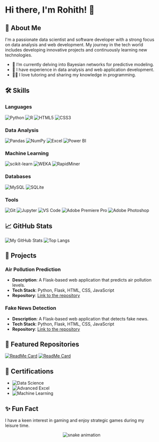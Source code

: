 # Hi there, I'm Rohith! 👋

## 🚀 About Me
I'm a passionate data scientist and software developer with a strong focus on data analysis and web development. My journey in the tech world includes developing innovative projects and continuously learning new technologies.

- 🌱 I’m currently delving into Bayesian networks for predictive modeling.
- 💼 I have experience in data analysis and web application development.
- 🧑‍🏫 I love tutoring and sharing my knowledge in programming.

## 🛠️ Skills

### Languages
![Python](https://img.shields.io/badge/Python-3776AB?style=for-the-badge&logo=python&logoColor=white)
![R](https://img.shields.io/badge/R-276DC3?style=for-the-badge&logo=r&logoColor=white)
![HTML5](https://img.shields.io/badge/HTML5-E34F26?style=for-the-badge&logo=html5&logoColor=white)
![CSS3](https://img.shields.io/badge/CSS3-1572B6?style=for-the-badge&logo=css3&logoColor=white)

### Data Analysis
![Pandas](https://img.shields.io/badge/Pandas-150458?style=for-the-badge&logo=pandas&logoColor=white)
![NumPy](https://img.shields.io/badge/NumPy-013243?style=for-the-badge&logo=numpy&logoColor=white)
![Excel](https://img.shields.io/badge/Microsoft_Excel-217346?style=for-the-badge&logo=microsoft-excel&logoColor=white)
![Power BI](https://img.shields.io/badge/Power_BI-F2C811?style=for-the-badge&logo=power-bi&logoColor=black)

### Machine Learning
![scikit-learn](https://img.shields.io/badge/scikit--learn-F7931E?style=for-the-badge&logo=scikit-learn&logoColor=white)
![WEKA](https://img.shields.io/badge/WEKA-007396?style=for-the-badge&logoColor=white)
![RapidMiner](https://img.shields.io/badge/RapidMiner-FF6F00?style=for-the-badge&logoColor=white)

### Databases
![MySQL](https://img.shields.io/badge/MySQL-4479A1?style=for-the-badge&logo=mysql&logoColor=white)
![SQLite](https://img.shields.io/badge/SQLite-003B57?style=for-the-badge&logo=sqlite&logoColor=white)

### Tools
![Git](https://img.shields.io/badge/Git-F05032?style=for-the-badge&logo=git&logoColor=white)
![Jupyter](https://img.shields.io/badge/Jupyter-F37626?style=for-the-badge&logo=jupyter&logoColor=white)
![VS Code](https://img.shields.io/badge/VS_Code-0078D4?style=for-the-badge&logo=visual-studio-code&logoColor=white)
![Adobe Premiere Pro](https://img.shields.io/badge/Adobe_Premiere_Pro-9999FF?style=for-the-badge&logo=adobe-premiere-pro&logoColor=white)
![Adobe Photoshop](https://img.shields.io/badge/Adobe_Photoshop-31A8FF?style=for-the-badge&logo=adobe-photoshop&logoColor=white)

## 📈 GitHub Stats
![My GitHub Stats](https://github-readme-stats.vercel.app/api?username=code-by-rohith&show_icons=true&theme=radical)
![Top Langs](https://github-readme-stats.vercel.app/api/top-langs/?username=code-by-rohith&layout=compact&theme=radical)

## 🔗 Projects
### Air Pollution Prediction
- **Description**: A Flask-based web application that predicts air pollution levels.
- **Tech Stack**: Python, Flask, HTML, CSS, JavaScript
- **Repository**: [Link to the repository](https://github.com/code-by-rohith/AirPollutionPrediction-Using-MachineLearning)

### Fake News Detection
- **Description**: A Flask-based web application that detects fake news.
- **Tech Stack**: Python, Flask, HTML, CSS, JavaScript
- **Repository**: [Link to the repository](https://github.com/code-by-rohith/Fake-News-Detection)

## 🌟 Featured Repositories
[![ReadMe Card](https://github-readme-stats.vercel.app/api/pin/?username=code-by-rohith&repo=Basic-BlockChain&theme=radical)](https://github.com/code-by-rohith/Basic-BlockChain)
[![ReadMe Card](https://github-readme-stats.vercel.app/api/pin/?username=code-by-rohith&repo=CommunityForum-Using-MERN&theme=radical)](https://github.com/code-by-rohith/CommunityForum-Using-MERN)

## 📄 Certifications
- ![Data Science](https://img.shields.io/badge/Data_Science_Specialization-blue?style=for-the-badge)
- ![Advanced Excel](https://img.shields.io/badge/Advanced_Excel-green?style=for-the-badge)
- ![Machine Learning](https://img.shields.io/badge/Machine_Learning-orange?style=for-the-badge)

## ✨ Fun Fact
I have a keen interest in gaming and enjoy strategic games during my leisure time.

<!-- Animation -->
<div align="center">
  <img src="https://raw.githubusercontent.com/code-by-rohith/code-by-rohith/main/assets/github-contribution-grid-snake.svg" alt="snake animation">
</div>
